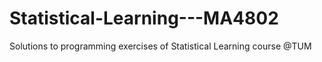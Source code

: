 # Statistical-Learning---MA4802
Solutions to programming exercises of Statistical Learning course @TUM
